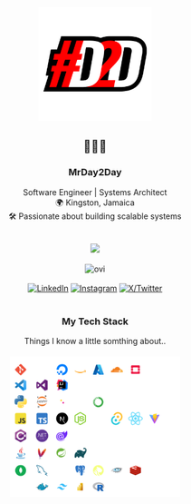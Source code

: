 <head>
  <link rel="icon" href="assets/logo_sqr.png" />
</head>

<div align="center">
    <img src="assets/logo_sqr.png" width="200px" alt="ovi" />
</div>
<div align="center">

## 👨🏿‍💻

<h3>MrDay2Day</h3> 
Software Engineer | Systems Architect<br/>
🌍 Kingston, Jamaica<br/>
🛠️ Passionate about building scalable systems

</div>

<br/>
<br/>

<div align="center">
    <img src="http://estruyf-github.azurewebsites.net/api/VisitorHit?user=mrday2day&countColorcountColor&countColor=%237B1E7B"/>
</div>

<br/>

<div align="center">
<img src="https://github-readme-stats.vercel.app/api/top-langs?username=MrDay2Day&show_icons=true&locale=en&layout=compact&theme=chartreuse-dark" alt="ovi" />

</div>

<br/>

<div align="center">
    <div>
        <a href="https://www.linkedin.com/in/dwight-thorpe-ja/" target="_blank"><img src="https://img.shields.io/badge/LinkedIn-%230077B5.svg?&style=flat-square&logo=linkedin&logoColor=white" alt="LinkedIn"></a>
        <a href="https://www.instagram.com/day2dayja/" target="_blank"><img src="https://img.shields.io/badge/Instagram-%23E4405F.svg?&style=flat-square&logo=instagram&logoColor=white" alt="Instagram"></a>
        <a href="https://twitter.com/day2dayja" target="_blank">
        <img src="https://img.shields.io/badge/X-%231DA1F2.svg?&style=flat-square&logo=Twitter&logoColor=white" alt="X/Twitter">
        </a>
    </div>
</div>

<br/>

<div align="center">
<h3>My Tech Stack</h3>
<p>Things I know a little somthing about..</p>
</div>

<div align="center">
        <img src="assets/tech.png" width="300px" style="margin: 5px;" alt="ovi" />
</div>
